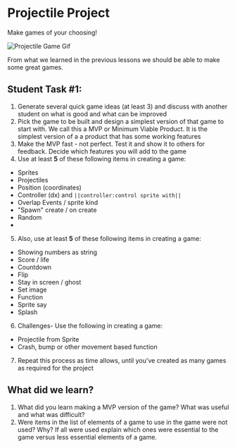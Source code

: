 # Projectile Project

Make games of your choosing!

![Projectile Game Gif](/static/courses/csintro1/loops/project-projectile.gif)

From what we learned in the previous lessons we should be able to make some great games. 

## Student Task #1:

1. Generate several quick game ideas (at least 3) and discuss with another student on what is good and what can be improved
2. Pick the game to be built and design a simplest version of that game to start with. We call this a MVP or Minimum Viable Product.  It is the simplest version of a a product that has some working features
3.  Make the MVP fast - not perfect.  Test it and show it to others for feedback.  Decide which features you will add to the game
4. Use at least **5** of these following items in creating a game:
  * Sprites
  * Projectiles
  * Position (coordinates)
  * Controller (dx) and ``||controller:control sprite with||``
  * Overlap Events / sprite kind
  * "Spawn" create / on create
  * Random
  * 
5. Also, use at least **5** of these following items in creating a game:
  * Showing numbers as string
  * Score / life
  * Countdown
  * Flip
  * Stay in screen / ghost
  * Set image
  * Function
  * Sprite say
  * Splash
6. Challenges- Use  the following in creating a game:
  * Projectile from Sprite
  * Crash, bump or other movement based function
7. Repeat this process as time allows, until you've created as many games as required for the project

## What did we learn? 

1. What did you learn making a MVP version of the game?  What was useful and what was difficult?
2. Were items in the list of elements of a game to use in the game were not used?  Why? If all were used explain which ones were essential to the game versus less essential elements of a game.